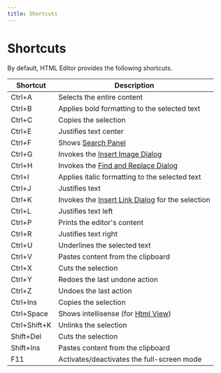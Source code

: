 ```yaml
---
title: Shortcuts
---
```

# Shortcuts
By default, HTML Editor provides the following shortcuts.

| Shortcut | Description |
|---|---|
| Ctrl+A | Selects the entire content |
| Ctrl+B | Applies bold formatting to the selected text |
| Ctrl+C | Copies the selection |
| Ctrl+E | Justifies text center |
| Ctrl+F | Shows [Search Panel](../../../../interface-elements-for-web/articles/html-editor/html-editor-user-interface/search-panel.md) |
| Ctrl+G | Invokes the [Insert Image Dialog](../../../../interface-elements-for-web/articles/html-editor/working-with-images/insert-an-image-in-html-editor.md) |
| Ctrl+H | Invokes the [Find and Replace Dialog](../../../../interface-elements-for-web/articles/html-editor/find-and-replace-dialog/find-and-replace-dialog.md) |
| Ctrl+I | Applies italic formatting to the selected text |
| Ctrl+J | Justifies text |
| Ctrl+K | Invokes the [Insert Link Dialog](../../../../interface-elements-for-web/articles/html-editor/working-with-hyperlinks/create-a-hyperlink-in-html-editor.md) for the selection |
| Ctrl+L | Justifies text left |
| Ctrl+P | Prints the editor's content |
| Ctrl+R | Justifies text right |
| Ctrl+U | Underlines the selected text |
| Ctrl+V | Pastes content from the clipboard |
| Ctrl+X | Cuts the selection |
| Ctrl+Y | Redoes the last undone action |
| Ctrl+Z | Undoes the last action |
| Ctrl+Ins | Copies the selection |
| Ctrl+Space | Shows intellisense (for [Html View](../../../../interface-elements-for-web/articles/html-editor/html-editor-user-interface/view-modes.md)) |
| Ctrl+Shift+K | Unlinks the selection |
| Shift+Del | Cuts the selection |
| Shift+Ins | Pastes content from the clipboard |
| F11 | Activates/deactivates the full-screen mode |